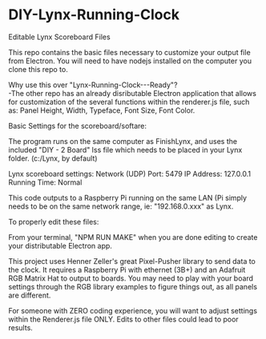 # DIY-Lynx-Running-Clock
 Editable Lynx Scoreboard Files
 
 This repo contains the basic files necessary to customize your output file from Electron.  You will need to have nodejs installed on the computer you clone this repo to.
 
  Why use this over "Lynx-Running-Clock---Ready"?  
    -The other repo has an already disributable Electron application that allows for customization of the several functions within the renderer.js file, such as: Panel Height, Width, Typeface, Font Size, Font Color.
 
  Basic Settings for the scoreboard/softare: 
  
  The program runs on the same computer as FinishLynx, and uses the included "DIY - 2 Board" lss file which needs to be placed in your Lynx folder. (c:/Lynx, by default)

Lynx scoreboard settings: Network (UDP) Port: 5479 IP Address: 127.0.0.1 Running Time: Normal

This code outputs to a Raspberry Pi running on the same LAN (Pi simply needs to be on the same network range, ie: "192.168.0.xxx" as Lynx.

To properly edit these files:

  From your terminal, "NPM RUN MAKE" when you are done editing to create your distributable Electron app.
  
  This project uses Henner Zeller's great Pixel-Pusher library to send data to the clock. It requires a Raspberry Pi with ethernet (3B+) and an Adafruit RGB Matrix Hat to output to boards. You may need to play with your board settings through the RGB library examples to figure things out, as all panels are different.
  
  For someone with ZERO coding experience, you will want to adjust settings within the Renderer.js file ONLY.  Edits to other files could lead to poor results.
